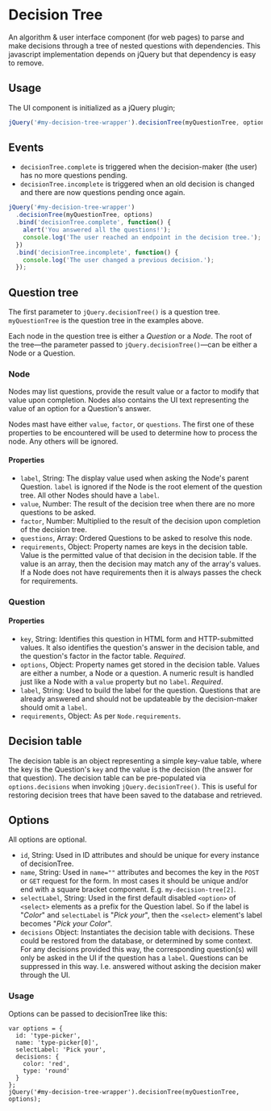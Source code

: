 # Decision Tree

An algorithm & user interface component (for web pages) to parse and make decisions through a tree of nested questions with dependencies.  This javascript implementation depends on jQuery but that dependency is easy to remove.

## Usage

The UI component is initialized as a jQuery plugin;

```javascript
jQuery('#my-decision-tree-wrapper').decisionTree(myQuestionTree, options);
```

## Events

* `decisionTree.complete` is triggered when the decision-maker (the user) has no more questions pending.
* `decisionTree.incomplete` is triggered when an old decision is changed and there are now questions pending once again.

```javascript
jQuery('#my-decision-tree-wrapper')
  .decisionTree(myQuestionTree, options)
  .bind('decisionTree.complete', function() {
    alert('You answered all the questions!');
    console.log('The user reached an endpoint in the decision tree.');
  })
  .bind('decisionTree.incomplete', function() {
    console.log('The user changed a previous decision.');
  });
```

## Question tree

The first parameter to `jQuery.decisionTree()` is a question tree.  `myQuestionTree` is the question tree in the examples above.

Each node in the question tree is either a *Question* or a *Node*.  The root of the tree—the parameter passed to `jQuery.decisionTree()`—can be either a Node or a Question.

### Node

Nodes may list questions, provide the result value or a factor to modify that value upon completion.  Nodes also contains the UI text representing the value of an option for a Question's answer.

Nodes mast have either `value`, `factor`, or `questions`.  The first one of these properties to be encountered will be used to determine how to process the node.  Any others will be ignored.

#### Properties

* `label`, String: The display value used when asking the Node's parent Question.  `label` is ignored if the Node is the root element of the question tree.  All other Nodes should have a `label`.
* `value`, Number:  The result of the decision tree when there are no more questions to be asked.
* `factor`, Number:  Multiplied to the result of the decision upon completion of the decision tree.
* `questions`, Array:  Ordered Questions to be asked to resolve this node.
* `requirements`, Object:  Property names are keys in the decision table.  Value is the permitted value of that decision in the decision table.  If the value is an array, then the decision may match any of the array's values.  If a Node does not have requirements then it is always passes the check for requirements.

### Question

#### Properties

* `key`, String:  Identifies this question in HTML form and HTTP-submitted values.  It also identifies the question's answer in the decision table, and the question's factor in the factor table.  *Required*.
* `options`, Object:  Property names get stored in the decision table.  Values are either a number, a Node or a question.  A numeric result is handled just like a Node with a `value` property but no `label`.  *Required*.
* `label`, String:  Used to build the label for the question.  Questions that are already answered and should not be updateable by the decision-maker should omit a `label`.
* `requirements`, Object:  As per `Node.requirements`.

## Decision table

The decision table is an object representing a simple key-value table, where the key is the Question's `key` and the value is the decision (the answer for that question).  The decision table can be pre-populated via `options.decisions` when invoking `jQuery.decisionTree()`.  This is useful for restoring decision trees that have been saved to the database and retrieved.

## Options

All options are optional.

* `id`, String:  Used in ID attributes and should be unique for every instance of decisionTree.
* `name`, String:  Used in `name=""` attributes and becomes the key in the `POST` or `GET` request for the form.  In most cases it should be unique and/or end with a square bracket component.  E.g. `my-decision-tree[2]`.
* `selectLabel`, String:  Used in the first default disabled `<option>` of `<select>` elements as a prefix for the Question label.  So if the label is "_Color_" and `selectLabel` is "_Pick your_", then the `<select>` element's label becomes "_Pick your Color_".
* `decisions` Object:  Instantiates the decision table with decisions.  These could be restored from the database, or determined by some context.  For any decisions provided this way, the corresponding question(s) will only be asked in the UI if the question has a `label`.  Questions can be suppressed in this way.  I.e. answered without asking the decision maker through the UI.

### Usage

Options can be passed to decisionTree like this:

```
var options = {
  id: 'type-picker',
  name: 'type-picker[0]',
  selectLabel: 'Pick your',
  decisions: {
    color: 'red',
    type: 'round'
  }
};
jQuery('#my-decision-tree-wrapper').decisionTree(myQuestionTree, options);
```